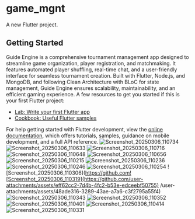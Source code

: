 # game_mgnt

A new Flutter project.

## Getting Started

Guide Engine is a comprehensive tournament management app designed to streamline game organization, player registration, and matchmaking. It features automated player shuffling, real-time chat, and a user-friendly interface for seamless tournament creation. Built with Flutter, Node.js, and MongoDB, and following Clean Architecture with BLoC for state management, Guide Engine ensures scalability, maintainability, and an efficient gaming experience.
A few resources to get you started if this is your first Flutter project:

- [Lab: Write your first Flutter app](https://docs.flutter.dev/get-started/codelab)
- [Cookbook: Useful Flutter samples](https://docs.flutter.dev/cookbook)

For help getting started with Flutter development, view the
[online documentation](https://docs.flutter.dev/), which offers tutorials,
samples, guidance on mobile development, and a full API reference.
![Screenshot_20250306_110734](https://github.com/user-attachments/assets/86cafae2-0c9e-4726-b3d0-e0a9dc9834e0)
![Screenshot_20250306_110633](https://github.com/user-attachments/assets/4679b635-3c7d-4da0-97ae-6483b24a3c67)
![Screenshot_20250306_110716](https://github.com/user-attachments/assets/62256f5a-c4f4-452a-beb7-43e07e772c68)
![Screenshot_20250306_110648](https://github.com/user-attachments/assets/55e58d84-d794-4e3a-9ee9-b27db1b73ba3)
![Screenshot_20250306_110656](https://github.com/user-attachments/assets/518f425a-5ae8-49e3-84d7-6cf08a9b63a1)
![Screenshot_20250306_110215](https://github.com/user-attachments/assets/95ba2dce-a1f2-4443-8314-960838a3e7be)
![Screenshot_20250306_110236](https://github.com/user-attachments/assets/3f54072f-ee50-4808-b3cb-cbad3ec21c9a)
![Screenshot_20250306_110246](https://github.com/user-attachments/assets/22c9665d-7afa-4c9c-98e7-5363b0020754)
![Screenshot_20250306_110254](https://github.com/user-attachments/assets/f0dcdf02-efd9-4b11-a453-47a85296a9c0)
![Screenshot_20250306_110306](https://github.com![Screenshot_20250306_110319](https://github.com/user-attachments/assets/eff62cc2-7d4b-4fc2-b53e-edceebf50755)
/user-attachments/assets/48ade316-3289-43ae-a7a6-c3f2795a55f4)
![Screenshot_20250306_110343](https://github.com/user-attachments/assets/f50a37ce-7f7a-4c06-96e8-c2c6ed9a3690)
![Screenshot_20250306_110352](https://github.com/user-attachments/assets/4e5a3b4f-bd29-4f79-a2f6-7a408ac0edc7)
![Screenshot_20250306_110401](https://github.com/user-attachments/assets/92cf4d66-ebe3-4369-933f-1205ffd69026)
![Screenshot_20250306_110414](https://github.com/user-attachments/assets/f748e0a7-956c-43cf-b42c-782478ac1cdd)
![Screenshot_20250306_110331](https://github.com/user-attachments/assets/7e2a04f8-222a-40b8-ab20-d4aed432f364)
